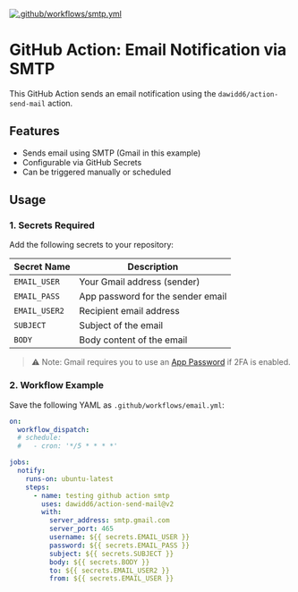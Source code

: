 [![.github/workflows/smtp.yml](https://github.com/abdullatif-a/testing/actions/workflows/smtp.yml/badge.svg)](https://github.com/abdullatif-a/testing/actions/workflows/smtp.yml)

# GitHub Action: Email Notification via SMTP

This GitHub Action sends an email notification using the `dawidd6/action-send-mail` action.

## Features

- Sends email using SMTP (Gmail in this example)
- Configurable via GitHub Secrets
- Can be triggered manually or scheduled

## Usage

### 1. Secrets Required

Add the following secrets to your repository:

| Secret Name       | Description                         |
|-------------------|-------------------------------------|
| `EMAIL_USER`      | Your Gmail address (sender)         |
| `EMAIL_PASS`      | App password for the sender email   |
| `EMAIL_USER2`     | Recipient email address             |
| `SUBJECT`         | Subject of the email                |
| `BODY`            | Body content of the email           |

> ⚠️ Note: Gmail requires you to use an [App Password](https://support.google.com/accounts/answer/185833) if 2FA is enabled.

### 2. Workflow Example

Save the following YAML as `.github/workflows/email.yml`:

```yaml
on:
  workflow_dispatch:
  # schedule:
  #   - cron: '*/5 * * * *'

jobs:
  notify:
    runs-on: ubuntu-latest
    steps:
      - name: testing github action smtp
        uses: dawidd6/action-send-mail@v2
        with:
          server_address: smtp.gmail.com
          server_port: 465
          username: ${{ secrets.EMAIL_USER }}
          password: ${{ secrets.EMAIL_PASS }}
          subject: ${{ secrets.SUBJECT }}
          body: ${{ secrets.BODY }}
          to: ${{ secrets.EMAIL_USER2 }}
          from: ${{ secrets.EMAIL_USER }}
